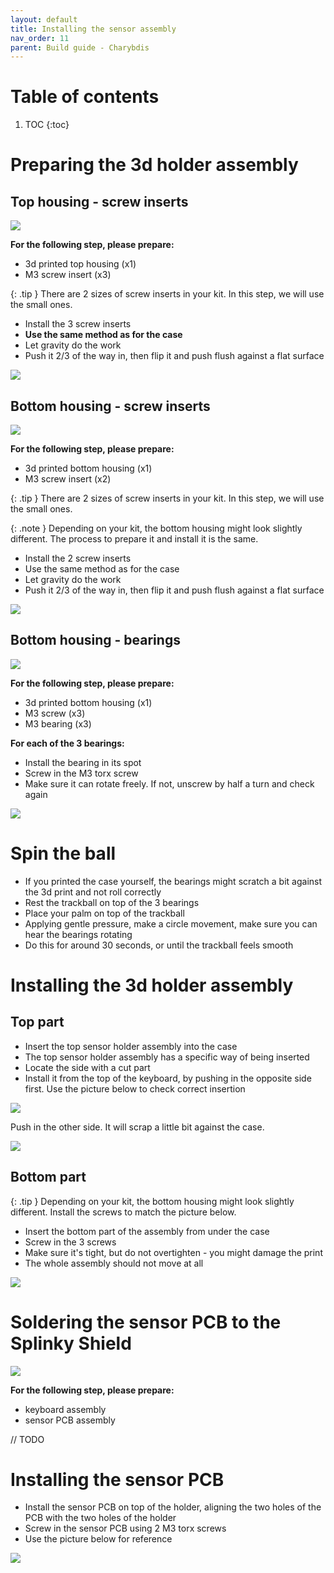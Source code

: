 ```yaml
---
layout: default
title: Installing the sensor assembly
nav_order: 11
parent: Build guide - Charybdis
---
```


# Table of contents

1. TOC
{:toc}

# Preparing the 3d holder assembly
## Top housing - screw inserts

![](../assets/pics/guides/charybdis/51.jpg)

**For the following step, please prepare:**

- 3d printed top housing (x1)
- M3 screw insert (x3)

{: .tip }
There are 2 sizes of screw inserts in your kit. In this step, we will use the small ones.

- Install the 3 screw inserts
- **Use the same method as for the case**
- Let gravity do the work
- Push it 2/3 of the way in, then flip it and push flush against a flat surface

![](../assets/pics/guides/charybdis/52.jpg)

## Bottom housing - screw inserts

![](../assets/pics/guides/charybdis/53.jpg)

**For the following step, please prepare:**

- 3d printed bottom housing (x1)
- M3 screw insert (x2)

{: .tip }
There are 2 sizes of screw inserts in your kit. In this step, we will use the small ones.

{: .note }
Depending on your kit, the bottom housing might look slightly different. The process to prepare it and install it is the same. 

- Install the 2 screw inserts
- Use the same method as for the case
- Let gravity do the work
- Push it 2/3 of the way in, then flip it and push flush against a flat surface

![](../assets/pics/guides/charybdis/54.jpg)

## Bottom housing - bearings

![](../assets/pics/guides/charybdis/55.jpg)

**For the following step, please prepare:**

- 3d printed bottom housing (x1)
- M3 screw (x3)
- M3 bearing (x3)

**For each of the 3 bearings:**

- Install the bearing in its spot
- Screw in the M3 torx screw
- Make sure it can rotate freely. If not, unscrew by half a turn and check again

![](../assets/pics/guides/charybdis/56.jpg)

# Spin the ball
- If you printed the case yourself, the bearings might scratch a bit against the 3d print and not roll correctly
- Rest the trackball on top of the 3 bearings
- Place your palm on top of the trackball
- Applying gentle pressure, make a circle movement, make sure you can hear the bearings rotating
- Do this for around 30 seconds, or until the trackball feels smooth


# Installing the 3d holder assembly

## Top part

- Insert the top sensor holder assembly into the case
- The top sensor holder assembly has a specific way of being inserted
- Locate the side with a cut part
- Install it from the top of the keyboard, by pushing in the opposite side first. Use the picture below to check correct insertion

![](../assets/pics/guides/charybdis/57.jpg)

Push in the other side. It will scrap a little bit against the case.

![](../assets/pics/guides/charybdis/58.jpg)


## Bottom part

{: .tip }
Depending on your kit, the bottom housing might look slightly different. Install the screws to match the picture below.

- Insert the bottom part of the assembly from under the case
- Screw in the 3 screws
- Make sure it's tight, but do not overtighten - you might damage the print
- The whole assembly should not move at all

![](../assets/pics/guides/charybdis/50.jpg)

# Soldering the sensor PCB to the Splinky Shield

![](../assets/pics/guides/charybdis/63.jpg)

**For the following step, please prepare:**
- keyboard assembly
- sensor PCB assembly

// TODO

# Installing the sensor PCB

- Install the sensor PCB on top of the holder, aligning the two holes of the PCB with the two holes of the holder
- Screw in the sensor PCB using 2 M3 torx screws
- Use the picture below for reference

![](../assets/pics/guides/charybdis/49.jpg)